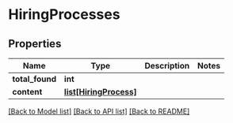 # HiringProcesses

## Properties
Name | Type | Description | Notes
------------ | ------------- | ------------- | -------------
**total_found** | **int** |  | 
**content** | [**list[HiringProcess]**](HiringProcess.md) |  | 

[[Back to Model list]](../README.md#documentation-for-models) [[Back to API list]](../README.md#documentation-for-api-endpoints) [[Back to README]](../README.md)


